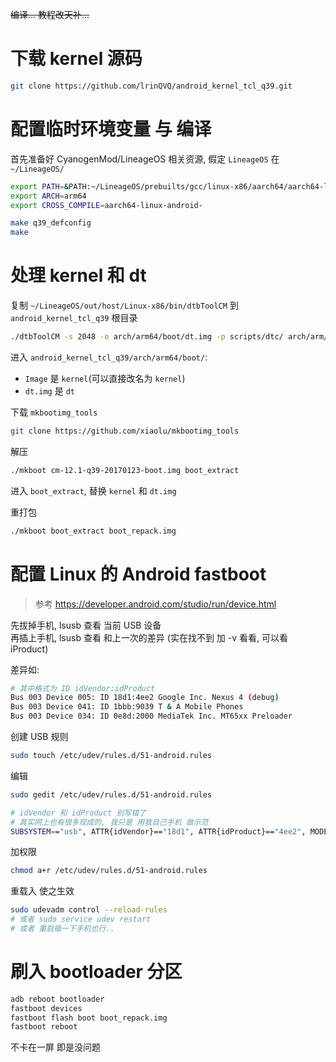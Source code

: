 ~~编译... 教程改天补...~~



# 下载 kernel 源码
``` bash
git clone https://github.com/lrinQVQ/android_kernel_tcl_q39.git
```



# 配置临时环境变量 与 编译
首先准备好 CyanogenMod/LineageOS 相关资源, 假定 `LineageOS` 在 `~/LineageOS/`

``` bash
export PATH=&PATH:~/LineageOS/prebuilts/gcc/linux-x86/aarch64/aarch64-linux-android-4.9/bin/
export ARCH=arm64
export CROSS_COMPILE=aarch64-linux-android-
```

``` bash
make q39_defconfig
make
```



# 处理 kernel 和 dt
复制 `~/LineageOS/out/host/Linux-x86/bin/dtbToolCM` 到 `android_kernel_tcl_q39` 根目录

``` bash
./dtbToolCM -s 2048 -o arch/arm64/boot/dt.img -p scripts/dtc/ arch/arm/boot/dts/
```

进入 `android_kernel_tcl_q39/arch/arm64/boot/`:
- `Image` 是 `kernel`(可以直接改名为 `kernel`)
- `dt.img` 是 `dt`

下载 `mkbootimg_tools`
``` bash
git clone https://github.com/xiaolu/mkbootimg_tools
```

解压
``` bash
./mkboot cm-12.1-q39-20170123-boot.img boot_extract
```

进入 `boot_extract`, 替换 `kernel` 和 `dt.img`

重打包
``` bash
./mkboot boot_extract boot_repack.img
```



# 配置 Linux 的 Android fastboot
> 参考 https://developer.android.com/studio/run/device.html

先拔掉手机, lsusb 查看 当前 USB 设备  
再插上手机, lsusb 查看 和上一次的差异 (实在找不到 加 -v 看看, 可以看 iProduct)  

差异如:
``` bash
# 其中格式为 ID idVendor:idProduct
Bus 003 Device 005: ID 18d1:4ee2 Google Inc. Nexus 4 (debug)
Bus 003 Device 041: ID 1bbb:9039 T & A Mobile Phones
Bus 003 Device 034: ID 0e8d:2000 MediaTek Inc. MT65xx Preloader
```

创建 USB 规则
``` bash
sudo touch /etc/udev/rules.d/51-android.rules
```

编辑
``` bash
sudo gedit /etc/udev/rules.d/51-android.rules

# idVendor 和 idProduct 别写错了
# 其实网上也有很多现成的, 我只是 用我自己手机 做示范
SUBSYSTEM=="usb", ATTR{idVendor}=="18d1", ATTR{idProduct}=="4ee2", MODE="0666"
```

加权限
``` bash
chmod a+r /etc/udev/rules.d/51-android.rules
```

重载入 使之生效
``` bash
sudo udevadm control --reload-rules
# 或者 sudo service udev restart
# 或者 重启插一下手机也行..
```


# 刷入 bootloader 分区
``` bash
adb reboot bootloader
fastboot devices
fastboot flash boot boot_repack.img
fastboot reboot
```

不卡在一屏 即是没问题
